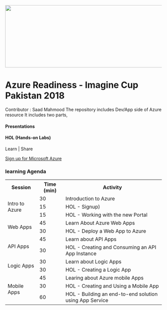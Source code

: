 <div class="container">

<div class="jumbotron">


<img src="https://compimaginestorageppe.blob.core.windows.net/localpages/pk/en-us/001--20180105-0709/banner.jpg" data-canonical-src="https://compimaginestorageppe.blob.core.windows.net/localpages/pk/en-us/001--20180105-0709/banner.jpg" width="550" height="200" />


# Azure Readiness - Imagine Cup Pakistan 2018

Contributor : Saad Mahmood 
The repository includes Dev/App side of Azure resource 
It includes two parts,
#### Presentations
#### HOL (Hands-on Labs)

Learn | Share 




[Sign up for Microsoft Azure](http://aka.ms/CloudCamp-AzureTrial)

</div>

<div class="panel panel-default">

<div class="panel-heading">

### learning Agenda

</div>

<div class="panel-body">

<table class="table table-bordered table-hover"><colgroup><col> <col> <col></colgroup>

<tbody>

<tr>

<th>Session</th>

<th>Time (min)</th>

<th>Activity</th>

</tr>

<tr>

<td rowspan="3">Intro to Azure</td>

<td>30</td>

<td>Introduction to Azure </td>

</tr>

<tr>

<td>15</td>

<td>HOL - Signup)</td>

</tr>

<tr>

<td>15</td>

<td>HOL - Working with the new Portal</td>

</tr>

<tr>

<td rowspan="2">Web Apps</td>

<td>45</td>

<td>Learn About Azure Web Apps</td>

</tr>

<tr>

<td>30</td>

<td>HOL - Deploy a Web App to Azure</td>

</tr>

<tr>

<td rowspan="2">API Apps</td>

<td>45</td>

<td>Learn about API Apps</td>

</tr>

<tr>

<td>30</td>

<td>HOL - Creating and Consuming an API App Instance</td>

</tr>

<tr>

<td rowspan="2">Logic Apps</td>

<td>30</td>

<td>Learn about Logic Apps</td>

</tr>

<tr>

<td>30</td>

<td>HOL - Creating a Logic App</td>

</tr>

<tr>

<td rowspan="3">Mobile Apps</td>

<td>45</td>

<td>Learing about Azure mobile Apps</td>

</tr>

<tr>

<td>30</td>

<td>HOL - Creating and Using a Mobile App</td>

</tr>

<tr>

<td>60</td>

<td>HOL - Building an end-to-end solution using App Service</td>

</tr>

</tbody>

</table>

</div>

</div>

<div class="panel panel-default">

<div class="panel-heading">

